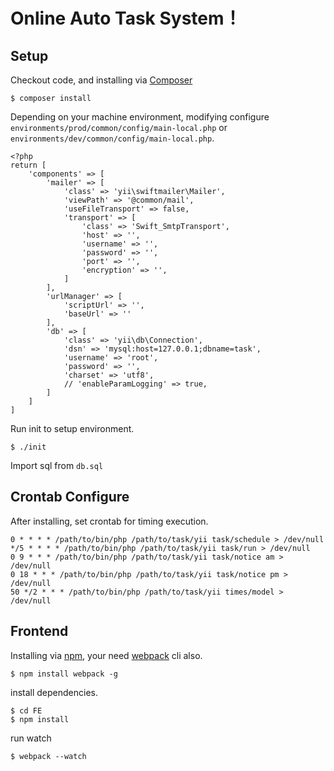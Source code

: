 Online Auto Task System！
===============================


Setup
-------------------

Checkout code, and installing via [Composer](https://getcomposer.org/)

```
$ composer install 
```

Depending on your machine environment, modifying configure `environments/prod/common/config/main-local.php` or `environments/dev/common/config/main-local.php`. 

```
<?php
return [
    'components' => [
        'mailer' => [
            'class' => 'yii\swiftmailer\Mailer',
            'viewPath' => '@common/mail',
            'useFileTransport' => false,    
            'transport' => [
                'class' => 'Swift_SmtpTransport',
                'host' => '',
                'username' => '',
                'password' => '',
                'port' => '',
                'encryption' => '',
            ]
        ],
        'urlManager' => [
            'scriptUrl' => '',
            'baseUrl' => ''
        ],
        'db' => [
            'class' => 'yii\db\Connection',
            'dsn' => 'mysql:host=127.0.0.1;dbname=task',
            'username' => 'root',
            'password' => '',
            'charset' => 'utf8',
            // 'enableParamLogging' => true,
        ]
    ]
]

```

Run init to setup environment.

```
$ ./init
```

Import sql from `db.sql`

Crontab Configure 
-------------------

After installing, set crontab for timing execution.

```
0 * * * * /path/to/bin/php /path/to/task/yii task/schedule > /dev/null
*/5 * * * * /path/to/bin/php /path/to/task/yii task/run > /dev/null
0 9 * * * /path/to/bin/php /path/to/task/yii task/notice am > /dev/null
0 18 * * * /path/to/bin/php /path/to/task/yii task/notice pm > /dev/null
50 */2 * * * /path/to/bin/php /path/to/task/yii times/model > /dev/null
```

Frontend 
-------------------

Installing via [npm](https://www.npmjs.com/), your need [webpack](https://webpack.github.io/) cli also.

```
$ npm install webpack -g
```

install dependencies.

```
$ cd FE
$ npm install
```

run watch

```
$ webpack --watch
```